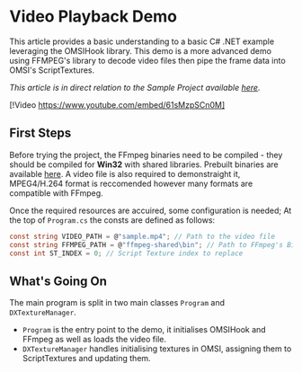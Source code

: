 # Video Playback Demo

This article provides a basic understanding to a basic C# .NET example leveraging the OMSIHook library. This demo is a more advanced demo using FFMPEG's library to decode video files then pipe the frame data into OMSI's ScriptTextures.

_This article is in direct relation to the Sample Project available [here](https://github.com/space928/Omsi-Extensions/tree/main/_OmsiHookExamples/Video_Demo)._

[!Video https://www.youtube.com/embed/61sMzpSCn0M]

## First Steps
Before trying the project, the FFmpeg binaries need to be compiled - they should be compiled for **Win32** with shared libraries. Prebuilt binaries are available [here](https://rwijnsma.home.xs4all.nl/files/ffmpeg/).
A video file is also required to demonstraight it, MPEG4/H.264 format is reccomended however many formats are compatible with FFmpeg.

Once the required resources are accuired, some configuration is needed; At the top of `Program.cs` the consts are defined as follows:
```cs
const string VIDEO_PATH = @"sample.mp4"; // Path to the video file
const string FFMPEG_PATH = @"ffmpeg-shared\bin"; // Path to FFmpeg's Binaries
const int ST_INDEX = 0; // Script Texture index to replace
```

## What's Going On

The main program is split in two main classes `Program` and `DXTextureManager`.
 - `Program` is the entry point to the demo, it initialises OMSIHook and FFmpeg as well as loads the video file.
 - `DXTextureManager` handles initialising textures in OMSI, assigning them to ScriptTextures and updating them.

